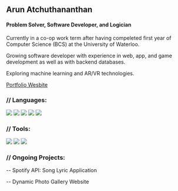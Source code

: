 ## Arun Atchuthananthan
#### Problem Solver, Software Developer, and Logician

Currently in a co-op work term after having compeleted first year of Computer Science (BCS) at the University of Waterloo.

Growing software developer with experience in web, app, and game development as well as with backend databases.

Exploring machine learning and AR/VR technologies.

[Portfolio Wesbite](https://aruna6.github.io/arun-a/)

### // Languages:
<img src="https://img.shields.io/badge/Java-ED8B00?style=for-the-badge&logo=java&logoColor=white">  <img src="https://img.shields.io/badge/Python-3776AB?style=for-the-badge&logo=python&logoColor=white"> <img src="https://img.shields.io/badge/HTML5-E34F26?style=for-the-badge&logo=html5&logoColor=white"> <img src="https://img.shields.io/badge/CSS3-1572B6?style=for-the-badge&logo=css3&logoColor=white"> <img src="https://img.shields.io/badge/JavaScript-323330?style=for-the-badge&logo=javascript&logoColor=F7DF1E">

### // Tools:

<img src = "https://img.shields.io/badge/Visual_Studio_Code-0078D4?style=for-the-badge&logo=visual%20studio%20code&logoColor=white">  <img src = "https://img.shields.io/badge/Git-F05032?style=for-the-badge&logo=git&logoColor=white"> <img src = "https://img.shields.io/badge/firebase-ffca28?style=for-the-badge&logo=firebase&logoColor=white">

### // Ongoing Projects:

 -- Spotify API: Song Lyric Application

 -- Dynamic Photo Gallery Website
